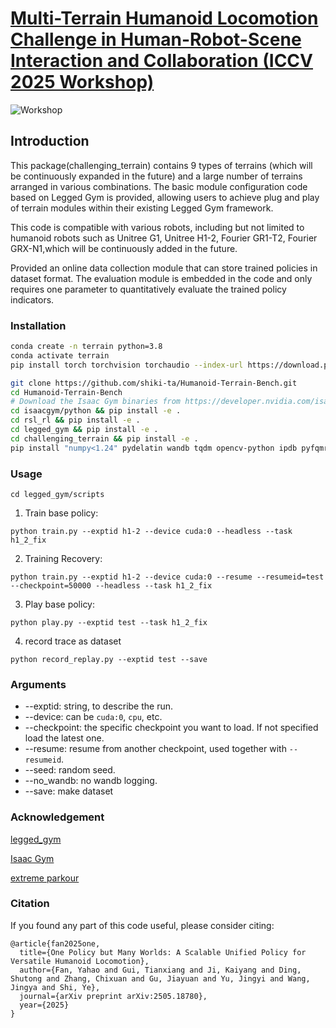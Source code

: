 # [Multi-Terrain Humanoid Locomotion Challenge in Human-Robot-Scene Interaction and Collaboration (ICCV 2025 Workshop)](https://human-robot-scene.github.io/Terrain-Challenge/)

![Workshop](images/workshop.png)

## Introduction

This package(challenging_terrain) contains 9 types of terrains (which will be continuously expanded in the future) and a large number of terrains arranged in various combinations. The basic module configuration code based on Legged Gym is provided, allowing users to achieve plug and play of terrain modules within their existing Legged Gym framework. 

This code is compatible with various robots, including but not limited to humanoid robots such as Unitree G1, Unitree H1-2, Fourier GR1-T2, Fourier GRX-N1,which will be continuously added in the future. 

Provided an online data collection module that can store trained policies in dataset format. The evaluation module is embedded in the code and only requires one parameter to quantitatively evaluate the trained policy indicators.

### Installation ###
```bash
conda create -n terrain python=3.8
conda activate terrain
pip install torch torchvision torchaudio --index-url https://download.pytorch.org/whl/cu118   #or cu113,cu115,cu121, based on your cuda version

git clone https://github.com/shiki-ta/Humanoid-Terrain-Bench.git
cd Humanoid-Terrain-Bench
# Download the Isaac Gym binaries from https://developer.nvidia.com/isaac-gym 
cd isaacgym/python && pip install -e .
cd rsl_rl && pip install -e .
cd legged_gym && pip install -e .
cd challenging_terrain && pip install -e .
pip install "numpy<1.24" pydelatin wandb tqdm opencv-python ipdb pyfqmr flask
```

### Usage ###
`cd legged_gym/scripts`
1. Train base policy:  
```
python train.py --exptid h1-2 --device cuda:0 --headless --task h1_2_fix
```

2. Training Recovery:
```
python train.py --exptid h1-2 --device cuda:0 --resume --resumeid=test --checkpoint=50000 --headless --task h1_2_fix
```

3. Play base policy:
```
python play.py --exptid test --task h1_2_fix
```

4. record trace as dataset

```
python record_replay.py --exptid test --save
```

### Arguments ###
- --exptid: string,  to describe the run. 
- --device: can be `cuda:0`, `cpu`, etc.
- --checkpoint: the specific checkpoint you want to load. If not specified load the latest one.
- --resume: resume from another checkpoint, used together with `--resumeid`.
- --seed: random seed.
- --no_wandb: no wandb logging.
- --save: make dataset

### Acknowledgement ###

[legged_gym](https://github.com/leggedrobotics/legged_gym)

[Isaac Gym](https://developer.nvidia.com/isaac-gym)

[extreme parkour](https://github.com/chengxuxin/extreme-parkour)

### Citation
If you found any part of this code useful, please consider citing:
```
@article{fan2025one,
  title={One Policy but Many Worlds: A Scalable Unified Policy for Versatile Humanoid Locomotion},
  author={Fan, Yahao and Gui, Tianxiang and Ji, Kaiyang and Ding, Shutong and Zhang, Chixuan and Gu, Jiayuan and Yu, Jingyi and Wang, Jingya and Shi, Ye},
  journal={arXiv preprint arXiv:2505.18780},
  year={2025}
}
```
